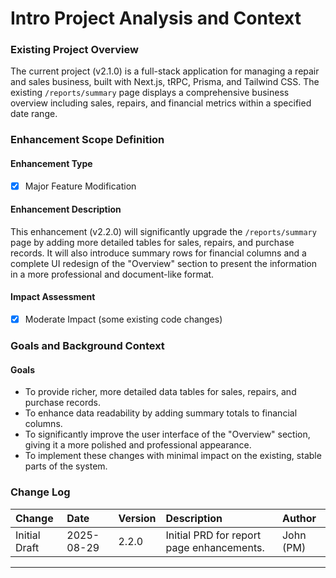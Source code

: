 # Intro Project Analysis and Context

### Existing Project Overview

The current project (v2.1.0) is a full-stack application for managing a repair and sales business, built with Next.js, tRPC, Prisma, and Tailwind CSS. The existing `/reports/summary` page displays a comprehensive business overview including sales, repairs, and financial metrics within a specified date range.

### Enhancement Scope Definition

#### Enhancement Type
- [x] Major Feature Modification

#### Enhancement Description
This enhancement (v2.2.0) will significantly upgrade the `/reports/summary` page by adding more detailed tables for sales, repairs, and purchase records. It will also introduce summary rows for financial columns and a complete UI redesign of the "Overview" section to present the information in a more professional and document-like format.

#### Impact Assessment
- [x] Moderate Impact (some existing code changes)

### Goals and Background Context

#### Goals
- To provide richer, more detailed data tables for sales, repairs, and purchase records.
- To enhance data readability by adding summary totals to financial columns.
- To significantly improve the user interface of the "Overview" section, giving it a more polished and professional appearance.
- To implement these changes with minimal impact on the existing, stable parts of the system.

### Change Log

| Change | Date | Version | Description | Author |
| :--- | :--- | :--- | :--- | :--- |
| Initial Draft | 2025-08-29 | 2.2.0 | Initial PRD for report page enhancements. | John (PM) |

---
